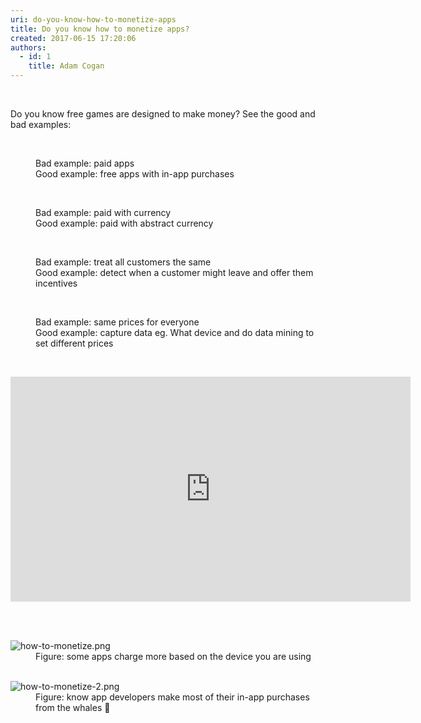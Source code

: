 ```yaml
---
uri: do-you-know-how-to-monetize-apps
title: Do you know how to monetize apps?
created: 2017-06-15 17:20:06
authors:
  - id: 1
    title: Adam Cogan
---
```





<span class='intro'> ​<p>Do you know free games are designed to make money? See the good and bad examples&#58;</p> </span>

<p> 
   <br> 
</p><dd class="ssw15-rteElement-FigureBad"> Bad example&#58; paid apps<br></dd><dd class="ssw15-rteElement-FigureGood">Good example&#58; free apps with in-app purchases</dd><p> 
   <br> 
</p><dd class="ssw15-rteElement-FigureBad">Bad example&#58; paid with currency</dd><dd class="ssw15-rteElement-FigureGood">Good example&#58; paid with abstract currency&#160;</dd><p> 
   <br> 
</p><dd class="ssw15-rteElement-FigureBad">Bad example&#58; treat all customers the same</dd><dd class="ssw15-rteElement-FigureGood">Good example&#58; detect when a customer might leave and offer them incentives</dd><p> 
   <br> 
</p><dd class="ssw15-rteElement-FigureBad">Bad example&#58; same prices for everyone</dd><dd class="ssw15-rteElement-FigureGood">Good example&#58; capture data eg. What device and do data mining to set different prices ​<br></dd><p> 
   <br> 
</p><dl class="image"><dt><div class="ms-rtestate-read ms-rte-embedcode ms-rte-embedil ms-rtestate-notify"> 
   <iframe width="640" height="360" src="https&#58;//www.youtube.com/embed/fKK9nVLvhGM" frameborder="0"></iframe>&#160;</div></dt></dl>​
<dl class="image"><dt>
      <img src="/PublishingImages/how-to-monetize.png" alt="how-to-monetize.png" /> 
   </dt><dd>Figure&#58; some apps charge more based on the device you are using<br></dd></dl><dl class="image">​ 
   <dt> 
      <img src="/PublishingImages/how-to-monetize-2.png" alt="how-to-monetize-2.png" /> 
   </dt><dd>Figure&#58; know app developers make most of their in-app purchases from the whales &#128051;</dd></dl>


